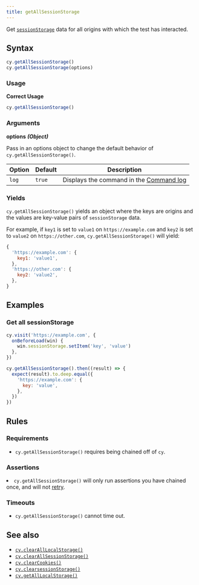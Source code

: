 ```yaml
---
title: getAllSessionStorage
---
```


Get
[`sessionStorage`](https://developer.mozilla.org/en-US/docs/Web/API/Window/sessionStorage)
data for all origins with which the test has interacted.

## Syntax

```javascript
cy.getAllSessionStorage()
cy.getAllSessionStorage(options)
```

### Usage

**<Icon name="check-circle" color="green"></Icon> Correct Usage**

```javascript
cy.getAllSessionStorage()
```

### Arguments

**<Icon name="angle-right"></Icon> options** **_(Object)_**

Pass in an options object to change the default behavior of
`cy.getAllSessionStorage()`.

| Option | Default | Description                                                                              |
| ------ | ------- | ---------------------------------------------------------------------------------------- |
| `log`  | `true`  | Displays the command in the [Command log](/guides/core-concepts/cypress-app#Command-Log) |

### Yields [<Icon name="question-circle"/>](/guides/core-concepts/introduction-to-cypress#Subject-Management)

`cy.getAllSessionStorage()` yields an object where the keys are origins and the
values are key-value pairs of `sessionStorage` data.

For example, if `key1` is set to `value1` on `https://example.com` and `key2` is
set to `value2` on `https://other.com`, `cy.getAllSessionStorage()` will yield:

```js
{
  'https://example.com': {
    key1: 'value1',
  },
  'https://other.com': {
    key2: 'value2',
  },
}
```

## Examples

### Get all sessionStorage

```javascript
cy.visit('https://example.com', {
  onBeforeLoad(win) {
    win.sessionStorage.setItem('key', 'value')
  },
})

cy.getAllSessionStorage().then((result) => {
  expect(result).to.deep.equal({
    'https://example.com': {
      key: 'value',
    },
  })
})
```

## Rules

### Requirements [<Icon name="question-circle"/>](/guides/core-concepts/introduction-to-cypress#Chains-of-Commands)

- `cy.getAllSessionStorage()` requires being chained off of `cy`.

### Assertions [<Icon name="question-circle"/>](/guides/core-concepts/introduction-to-cypress#Assertions)

<List><li>`cy.getAllSessionStorage()` will only run assertions you have chained
once, and will not [retry](/guides/core-concepts/retry-ability).</li></List>

### Timeouts [<Icon name="question-circle"/>](/guides/core-concepts/introduction-to-cypress#Timeouts)

- `cy.getAllSessionStorage()` cannot time out.

## See also

- [`cy.clearAllLocalStorage()`](/api/commands/clearalllocalstorage)
- [`cy.clearAllSessionStorage()`](/api/commands/clearallsessionstorage)
- [`cy.clearCookies()`](/api/commands/clearcookies)
- [`cy.clearsessionStorage()`](/api/commands/clearsessionStorage)
- [`cy.getAllLocalStorage()`](/api/commands/getalllocalstorage)
